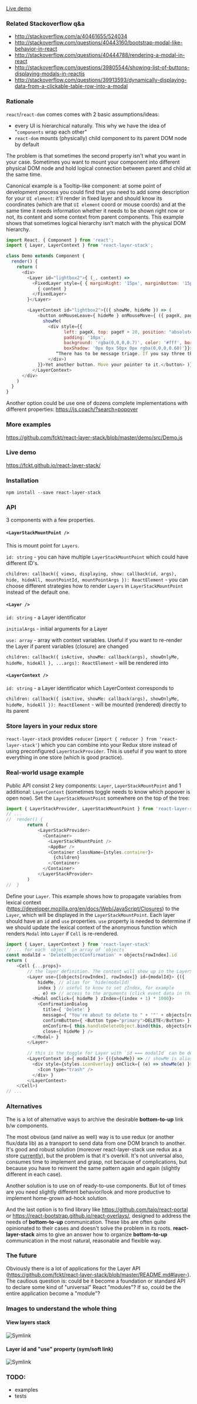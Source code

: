 [Live demo](https://fckt.github.io/react-layer-stack/)

### Related Stackoverflow q&a
- http://stackoverflow.com/a/40461655/524034
- http://stackoverflow.com/questions/40443160/bootstrap-modal-like-behavior-in-react
- http://stackoverflow.com/questions/40444788/rendering-a-modal-in-react
- http://stackoverflow.com/questions/39805544/showing-list-of-buttons-displaying-modals-in-reactjs
- http://stackoverflow.com/questions/39913593/dynamically-displaying-data-from-a-clickable-table-row-into-a-modal

### Rationale
`react`/`react-dom` comes comes with 2 basic assumptions/ideas:
- every UI is hierarchical naturally. This why we have the idea of "`components` wrap each other"
- `react-dom` mounts (physically) child component to its parent DOM node by default

The problem is that sometimes the second property isn't what you want in your case. Sometimes you want to mount your component into different physical DOM node and hold logical connection between parent and child at the same time.

Canonical example is a Tooltip-like component: at some point of development process you could find that you need to add some description for your `UI element`: it'll render in fixed layer and should know its coordinates (which are that `UI element` coord or mouse coords) and at the same time it needs information whether it needs to be shown right now or not, its content and some context from parent components. This example shows that sometimes logical hierarchy isn't match with the physical DOM hierarchy.

```javascript
import React, { Component } from 'react';
import { Layer, LayerContext } from 'react-layer-stack';

class Demo extends Component {
  render() {
    return (
      <div>
        <Layer id="lightbox2">{ (_, content) =>
          <FixedLayer style={ { marginRight: '15px', marginBottom: '15px' } }>
            { content }
          </FixedLayer>
        }</Layer>

        <LayerContext id="lightbox2">{({ showMe, hideMe }) => (
            <button onMouseLeave={ hideMe } onMouseMove={ ({ pageX, pageY }) => {
              showMe(
                <div style={{
                      left: pageX, top: pageY + 20, position: "absolute",
                      padding: '10px',
                      background: 'rgba(0,0,0,0.7)', color: '#fff', borderRadius: '5px',
                      boxShadow: '0px 0px 50px 0px rgba(0,0,0,0.60)'}}>
                   “There has to be message triage. If you say three things, you don’t say anything.”
                </div>)
            }}>Yet another button. Move your pointer to it.</button> )}
          </LayerContext>
      </div>
    )
  }
}
```

Another option could be use one of dozens complete implementations with different properties:
https://js.coach/?search=popover

### More examples
https://github.com/fckt/react-layer-stack/blob/master/demo/src/Demo.js

### Live demo
https://fckt.github.io/react-layer-stack/

### Installation
```
npm install --save react-layer-stack
```

### API

3 components with a few properties.

#### `<LayerStackMountPoint />`

This is mount point for `Layers`. 

`id: string` - you can have multiple `LayerStackMountPoint` which could have different ID's.

`children: callback({ views, displaying, show: callback(id, args), hide, hideAll, mountPointId, mountPointArgs }): ReactElement` - you can choose different strategies how to render `Layers` in `LayerStackMountPoint` instead of the default one.

#### `<Layer />`

`id: string` - a Layer identificator

`initialArgs` - initial arguments for a Layer

`use: array` - array with context variables. Useful if you want to re-render the Layer if parent variables (closure) are changed

`children: callback({ isActive, showMe: callback(args), showOnlyMe, hideMe, hideAll }, ...args): ReactElement` - will be rendered into 

#### `<LayerContext />`

`id: string` - a Layer identificator which LayerContext corresponds to

`children: callback({ isActive, showMe: callback(args), showOnlyMe, hideMe, hideAll }): ReactElement` - will be mounted (rendered) directly to its parent

### Store layers in your redux store

`react-layer-stack` provides `reducer` (`import { reducer } from 'react-layer-stack'`) which you can combine into your Redux store instead of using preconfigured `LayerStackProvider`. This is useful if you want to store everything in one store (which is good practice).

### Real-world usage example

Public API consist 2 key components: `Layer`, `LayerStackMountPoint` and 1 additional: `LayerContext` (sometimes toggle needs to know which popover is open now).
Set the `LayerStackMountPoint` somewhere on the top of the tree:

```javascript
import { LayerStackProvider, LayerStackMountPoint } from 'react-layer-stack'
// ...
//  render() {
        return (
            <LayerStackProvider>
              <Container>
                <LayerStackMountPoint />
                <AppBar />
                <Container className={styles.container}>
                  {children}
                </Container>
              </Container>
            </LayerStackProvider>
        )
//  }
```

Define your `Layer`. This example shows how to propagate variables from lexical context (https://developer.mozilla.org/en/docs/Web/JavaScript/Closures) to the `Layer`, which will be displayed in the `LayerStackMountPoint`. Each layer should have an `id` and `use` properties. `use` property is needed to determine if we should update the lexical context of the anonymous function which renders `Modal` into `Layer` if `Cell` is re-rendered.

```javascript
import { Layer, LayerContext } from 'react-layer-stack'
// ... for each `object` in array of `objects`
const modalId = 'DeleteObjectConfirmation' + objects[rowIndex].id
return (
    <Cell {...props}>
        // the layer definition. The content will show up in the LayerStackMountPoint when `show(modalId)` be fired in LayerContext
        <Layer use={[objects[rowIndex], rowIndex]} id={modalId}> {({
            hideMe, // alias for `hide(modalId)`
            index } // useful to know to set zIndex, for example
            , e) => // access to the arguments (click event data in this example)
          <Modal onClick={ hideMe } zIndex={(index + 1) * 1000}>
            <ConfirmationDialog
              title={ 'Delete' }
              message={ "You're about to delete to " + '"' + objects[rowIndex].name + '"' }
              confirmButton={ <Button type="primary">DELETE</Button> }
              onConfirm={ this.handleDeleteObject.bind(this, objects[rowIndex].name, hideMe) } // hide after confirmation
              close={ hideMe } />
          </Modal> }
        </Layer>
        
        // this is the toggle for Layer with `id === modalId` can be defined everywhere in the components tree
        <LayerContext id={ modalId }> {({showMe}) => // showMe is alias for `show(modalId)`
          <div style={styles.iconOverlay} onClick={ (e) => showMe(e) }> // additional arguments can be passed (like event)
            <Icon type="trash" />
          </div> }
        </LayerContext>
    </Cell>)
// ...
```

### Alternatives
The is a lot of alternative ways to archive the desirable **bottom-to-up** link b/w components.

The most obvious (and naiive as well) way is to use redux (or another flux/data lib) as a transport to send data from one DOM branch to another. It's good and robust solution (moreover react-layer-stack use redux as a store [currently](https://github.com/fckt/react-layer-stack/blob/master/README.md#one-important-thing-to-know)), but the problem is that it's  overkill. It's not universal also, consumes time to implement and grasp, not because of complications, but because you have to reinvent the same pattern again and again (slightly different in each case).

Another solution is to use on of ready-to-use components. But lot of times are you need slightly different behavior/look and more productive to implement home-grown ad-hock solution.

And the last option is to find library like https://github.com/tajo/react-portal or https://react-bootstrap.github.io/react-overlays/, designed to address the needs of **bottom-to-up** communication. These libs are often quite opinionated to their cases and doesn't solve the problem in its roots. **react-layer-stack** aims to give an answer how to organize **bottom-to-up** communication in the most natural, reasonable and flexible way.

### The future
Obviously there is a lot of applications for the Layer API (https://github.com/fckt/react-layer-stack/blob/master/README.md#layer-). The cautious question is: could be it become a foundation or standard API to declare some kind of "universal" React "modules"? If so, could be the entire application become a "module"?

### Images to understand the whole thing
#### View layers stack
![Symlink](http://cfs6.tistory.com/upload_control/download.blog?fhandle=YmxvZzE1NzczMkBmczYudGlzdG9yeS5jb206L2F0dGFjaC8wLzEzMDAwMDAwMDAyMi5qcGc%3D)

#### Layer id and "use" property (sym/soft link)
![Symlink](http://1.bp.blogspot.com/-gZMz1nF3GC0/UiyehOS_bWI/AAAAAAAABQI/BpYyEtadcEg/s640/profiles1.png)

### TODO:
* examples
* tests
